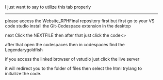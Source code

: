 I just want to say to utilize this tab properly 
_________________________________________________
please access the Website_RPHFinal repository first 
but first go to your VS code studio install the 
Git-Codespace extension in the desktop

next Click the NEXTFILE
then after that just click the code<>

after that open the codespaces 
then in codespaces find the Legendarygoldfish 

if you access the linked browser of vstudio just click the live server

it will redirect you to the folder of files then select the html trylang to initialize the 
code.

